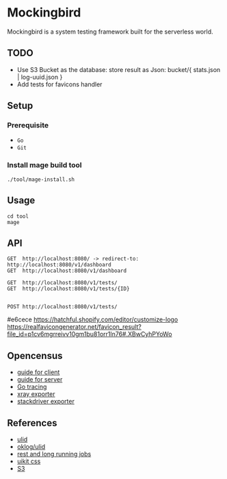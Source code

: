 # Mockingbird

Mockingbird is a system testing framework built for the serverless world.

## TODO
* Use S3 Bucket as the database: store result as Json: bucket/{ stats.json | log-uuid.json }
* Add tests for favicons handler

## Setup

### Prerequisite
 * `Go`
 * `Git`

### Install mage build tool
```
./tool/mage-install.sh
```

## Usage

```
cd tool
mage
```

## API

```
GET  http://localhost:8080/ -> redirect-to: http://localhost:8080/v1/dashboard
GET  http://localhost:8080/v1/dashboard

GET  http://localhost:8080/v1/tests/
GET  http://localhost:8080/v1/tests/{ID}


POST http://localhost:8080/v1/tests/
```

#e6cece
https://hatchful.shopify.com/editor/customize-logo
https://realfavicongenerator.net/favicon_result?file_id=p1cv6mgrreivv10gm1bu81orr1ln76#.XBwCyhPYoWo

<link rel="apple-touch-icon" sizes="180x180" href="/apple-touch-icon.png">
<link rel="icon" type="image/png" sizes="32x32" href="/favicon-32x32.png">
<link rel="icon" type="image/png" sizes="16x16" href="/favicon-16x16.png">
<link rel="manifest" href="/site.webmanifest.json">
<link rel="mask-icon" href="/safari-pinned-tab.svg" color="#382b2b">
<meta name="apple-mobile-web-app-title" content="Mockingbird">
<meta name="application-name" content="Mockingbird">
<meta name="msapplication-TileColor" content="#da532c">
<meta name="theme-color" content="#e6cece">

<link rel="apple-touch-icon" sizes="57x57" href="/apple-icon-57x57.png">
<link rel="apple-touch-icon" sizes="60x60" href="/apple-icon-60x60.png">
<link rel="apple-touch-icon" sizes="72x72" href="/apple-icon-72x72.png">
<link rel="apple-touch-icon" sizes="76x76" href="/apple-icon-76x76.png">
<link rel="apple-touch-icon" sizes="114x114" href="/apple-icon-114x114.png">
<link rel="apple-touch-icon" sizes="120x120" href="/apple-icon-120x120.png">
<link rel="apple-touch-icon" sizes="144x144" href="/apple-icon-144x144.png">
<link rel="apple-touch-icon" sizes="152x152" href="/apple-icon-152x152.png">
<link rel="apple-touch-icon" sizes="180x180" href="/apple-icon-180x180.png">
<link rel="icon" type="image/png" sizes="192x192"  href="/android-icon-192x192.png">
<link rel="icon" type="image/png" sizes="32x32" href="/favicon-32x32.png">
<link rel="icon" type="image/png" sizes="96x96" href="/favicon-96x96.png">
<link rel="icon" type="image/png" sizes="16x16" href="/favicon-16x16.png">
<link rel="manifest" href="/manifest.json">

## Opencensus
* [guide for client](https://opencensus.io/guides/http/go/net_http/client/)
* [guide for server](https://opencensus.io/guides/http/go/net_http/server/)
* [Go tracing](https://opencensus.io/quickstart/go/tracing/)
* [xray exporter](https://opencensus.io/exporters/supported-exporters/go/xray/)
* [stackdriver exporter](https://opencensus.io/exporters/supported-exporters/go/stackdriver/)


## References
* [ulid](https://github.com/ulid/spec)
* [oklog/ulid](https://github.com/oklog/ulid)
* [rest and long running jobs](https://farazdagi.com/2014/rest-and-long-running-jobs/)
* [uikit css](https://getuikit.com/docs/introduction)
* [S3](https://docs.aws.amazon.com/sdk-for-go/v1/developer-guide/s3-example-basic-bucket-operations.html)

